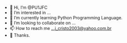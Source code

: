 - 👋 Hi, I’m @PU1JFC
- 👀 I’m interested in ...
- 🌱 I’m currently learning Python Programming Language.
- 💞️ I’m looking to collaborate on ...
- 📫 How to reach me ...j_cristo2003@yahoo.com.br
- 💞️ Thanks.

<!---
PU1JFC/PU1JFC is a ✨ special ✨ repository because its `README.md` (this file) appears on your GitHub profile.
You can click the Preview link to take a look at your changes.
--->
